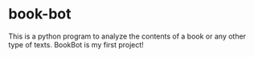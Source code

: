 # book-bot
This is a python program to analyze the contents of a book or any other type of texts.
BookBot is my first project!


